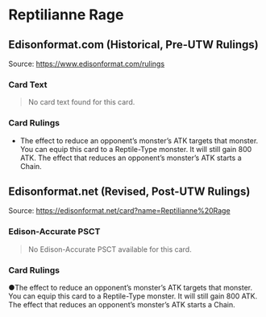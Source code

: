 # Reptilianne Rage

## Edisonformat.com (Historical, Pre-UTW Rulings)

Source: https://www.edisonformat.com/rulings

### Card Text

> No card text found for this card.

### Card Rulings

*   The effect to reduce an opponent’s monster’s ATK targets that monster. You can equip this card to a Reptile-Type monster. It will still gain 800 ATK. The effect that reduces an opponent’s monster’s ATK starts a Chain.

## Edisonformat.net (Revised, Post-UTW Rulings)

Source: https://edisonformat.net/card?name=Reptilianne%20Rage

### Edison-Accurate PSCT

> No Edison-Accurate PSCT available for this card.

### Card Rulings

●The effect to reduce an opponent’s monster’s ATK targets that monster. You can equip this card to a Reptile-Type monster. It will still gain 800 ATK. The effect that reduces an opponent’s monster’s ATK starts a Chain.
            